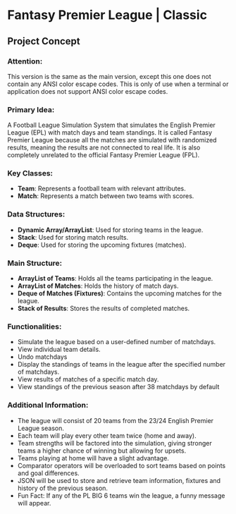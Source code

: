 # **Fantasy Premier League | Classic**
## **Project Concept**

### Attention:
This version is the same as the main version, except this one does not contain any ANSI color escape codes. This is only of use when a terminal or application does not support ANSI color escape codes.

### Primary Idea:
A Football League Simulation System that simulates the English Premier League (EPL) with match days and team standings. It is called Fantasy Premier League because all the matches are simulated with randomized results, meaning the results are not connected to real life. It is also completely unrelated to the official Fantasy Premier League (FPL).

### Key Classes:
- **Team**: Represents a football team with relevant attributes.
- **Match**: Represents a match between two teams with scores.

### Data Structures:
- **Dynamic Array/ArrayList**: Used for storing teams in the league.
- **Stack**: Used for storing match results.
- **Deque**: Used for storing the upcoming fixtures (matches).

### Main Structure:
- **ArrayList of Teams**: Holds all the teams participating in the league.
- **ArrayList of Matches**: Holds the history of match days.
- **Deque of Matches (Fixtures)**: Contains the upcoming matches for the league.
- **Stack of Results**: Stores the results of completed matches.

### Functionalities:
- Simulate the league based on a user-defined number of matchdays.
- View individual team details.
- Undo matchdays
- Display the standings of teams in the league after the specified number of matchdays.
- View results of matches of a specific match day.
- View standings of the previous season after 38 matchdays by default

### Additional Information:
- The league will consist of 20 teams from the 23/24 English Premier League season.
- Each team will play every other team twice (home and away).
- Team strengths will be factored into the simulation, giving stronger teams a higher chance of winning but allowing for upsets.
- Teams playing at home will have a slight advantage.
- Comparator operators will be overloaded to sort teams based on points and goal differences.
- JSON will be used to store and retrieve team information, fixtures and history of the previous season.
- Fun Fact: If any of the PL BIG 6 teams win the league, a funny message will appear.
